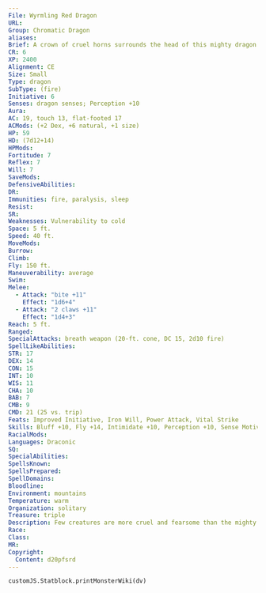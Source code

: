 ```yaml
---
File: Wyrmling Red Dragon
URL: 
Group: Chromatic Dragon
aliases: 
Brief: A crown of cruel horns surrounds the head of this mighty dragon. Thick scales the color of molten rock cover its long body.
CR: 6
XP: 2400
Alignment: CE
Size: Small
Type: dragon
SubType: (fire)
Initiative: 6
Senses: dragon senses; Perception +10
Aura: 
AC: 19, touch 13, flat-footed 17
ACMods: (+2 Dex, +6 natural, +1 size)
HP: 59
HD: (7d12+14)
HPMods: 
Fortitude: 7
Reflex: 7
Will: 7
SaveMods: 
DefensiveAbilities: 
DR: 
Immunities: fire, paralysis, sleep
Resist: 
SR: 
Weaknesses: Vulnerability to cold
Space: 5 ft.
Speed: 40 ft.
MoveMods: 
Burrow: 
Climb: 
Fly: 150 ft.
Maneuverability: average
Swim: 
Melee: 
  - Attack: "bite +11"
    Effect: "1d6+4"
  - Attack: "2 claws +11"
    Effect: "1d4+3"
Reach: 5 ft.
Ranged: 
SpecialAttacks: breath weapon (20-ft. cone, DC 15, 2d10 fire)
SpellLikeAbilities: 
STR: 17
DEX: 14
CON: 15
INT: 10
WIS: 11
CHA: 10
BAB: 7
CMB: 9
CMD: 21 (25 vs. trip)
Feats: Improved Initiative, Iron Will, Power Attack, Vital Strike
Skills: Bluff +10, Fly +14, Intimidate +10, Perception +10, Sense Motive +10, Stealth +16
RacialMods: 
Languages: Draconic
SQ: 
SpecialAbilities: 
SpellsKnown: 
SpellsPrepared: 
SpellDomains: 
Bloodline: 
Environment: mountains
Temperature: warm
Organization: solitary
Treasure: triple
Description: Few creatures are more cruel and fearsome than the mighty red dragon. King of the chromatics, this terrible beast brings ruin and death to the lands that fall under its shadow.
Race: 
Class: 
MR: 
Copyright:
  Content: d20pfsrd
---
```

```dataviewjs
customJS.Statblock.printMonsterWiki(dv)
```
